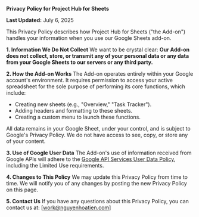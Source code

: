 **Privacy Policy for Project Hub for Sheets**

**Last Updated:** July 6, 2025

This Privacy Policy describes how Project Hub for Sheets ("the Add-on") handles your information when you use our Google Sheets add-on.

**1. Information We Do Not Collect**
We want to be crystal clear: **Our Add-on does not collect, store, or transmit any of your personal data or any data from your Google Sheets to our servers or any third party.**

**2. How the Add-on Works**
The Add-on operates entirely within your Google account's environment. It requires permission to access your active spreadsheet for the sole purpose of performing its core functions, which include:

- Creating new sheets (e.g., "Overview," "Task Tracker").
- Adding headers and formatting to these sheets.
- Creating a custom menu to launch these functions.

All data remains in your Google Sheet, under your control, and is subject to Google's Privacy Policy. We do not have access to see, copy, or store any of your content.

**3. Use of Google User Data**
The Add-on's use of information received from Google APIs will adhere to the [Google API Services User Data Policy](https://developers.google.com/terms/api-services-user-data-policy), including the Limited Use requirements.

**4. Changes to This Policy**
We may update this Privacy Policy from time to time. We will notify you of any changes by posting the new Privacy Policy on this page.

**5. Contact Us**
If you have any questions about this Privacy Policy, you can contact us at: [work@nguyenhoatien.com]
